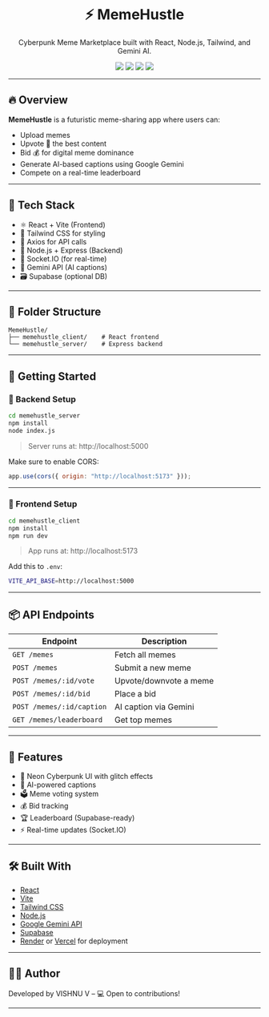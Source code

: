 
<h1 align="center">⚡ MemeHustle</h1>
<p align="center">
  Cyberpunk Meme Marketplace built with React, Node.js, Tailwind, and Gemini AI.
</p>

<p align="center">
  <img src="https://img.shields.io/badge/status-active-brightgreen" />
  <img src="https://img.shields.io/badge/frontend-react-blue" />
  <img src="https://img.shields.io/badge/backend-nodejs-green" />
  <img src="https://img.shields.io/badge/AI-gemini-purple" />
</p>

---

## 🔥 Overview

**MemeHustle** is a futuristic meme-sharing app where users can:

- Upload memes
- Upvote 🔺 the best content
- Bid 💰 for digital meme dominance
- Generate AI-based captions using Google Gemini
- Compete on a real-time leaderboard

---

## 🧠 Tech Stack

- ⚛️ React + Vite (Frontend)
- 🎨 Tailwind CSS for styling
- 🔌 Axios for API calls
- 🚀 Node.js + Express (Backend)
- 💬 Socket.IO (for real-time)
- 🧠 Gemini API (AI captions)
- 🗃️ Supabase (optional DB)

---

## 📁 Folder Structure

```
MemeHustle/
├── memehustle_client/    # React frontend
└── memehustle_server/    # Express backend
```

---

## 🚀 Getting Started

### 🔧 Backend Setup

```bash
cd memehustle_server
npm install
node index.js
```

> Server runs at: http://localhost:5000

Make sure to enable CORS:

```js
app.use(cors({ origin: "http://localhost:5173" }));
```

---

### 🎨 Frontend Setup

```bash
cd memehustle_client
npm install
npm run dev
```

> App runs at: http://localhost:5173

Add this to `.env`:

```bash
VITE_API_BASE=http://localhost:5000
```

---

## 📦 API Endpoints

| Endpoint                  | Description             |
|--------------------------|-------------------------|
| `GET /memes`             | Fetch all memes         |
| `POST /memes`            | Submit a new meme       |
| `POST /memes/:id/vote`   | Upvote/downvote a meme  |
| `POST /memes/:id/bid`    | Place a bid             |
| `POST /memes/:id/caption`| AI caption via Gemini   |
| `GET /memes/leaderboard` | Get top memes           |

---

## 🧪 Features

- 🎨 Neon Cyberpunk UI with glitch effects
- 🧠 AI-powered captions
- 🗳 Meme voting system
- 💰 Bid tracking
- 🏆 Leaderboard (Supabase-ready)
- ⚡ Real-time updates (Socket.IO)

---

## 🛠 Built With

- [React](https://reactjs.org/)
- [Vite](https://vitejs.dev/)
- [Tailwind CSS](https://tailwindcss.com/)
- [Node.js](https://nodejs.org/)
- [Google Gemini API](https://aistudio.google.com/)
- [Supabase](https://supabase.com/)
- [Render](https://render.com/) or [Vercel](https://vercel.com/) for deployment

---

## 👨‍💻 Author

Developed by VISHNU V – 💻 Open to contributions!

---
